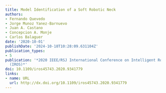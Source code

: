 ```yaml
---
title: Model Identification of a Soft Robotic Neck
authors:
- Fernando Quevedo
- Jorge Munoz Yanez-Barnuevo
- Juan A. Castano
- Concepcion A. Monje
- Carlos Balaguer
date: '2020-10-01'
publishDate: '2024-10-18T10:28:09.631104Z'
publication_types:
- 5
publication: '*2020 IEEE/RSJ International Conference on Intelligent Robots and Systems
  (IROS)*'
doi: 10.1109/iros45743.2020.9341779
links:
- name: URL
  url: http://dx.doi.org/10.1109/iros45743.2020.9341779
---
```

